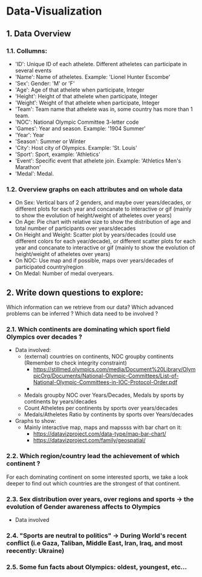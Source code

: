 # Data-Visualization
## 1. Data Overview
### 1.1. Collumns:
+ 'ID': Unique ID of each athelete. Different atheletes can participate in several events
+ 'Name': Name of atheletes. Example: 'Lionel Hunter Escombe'
+ 'Sex': Gender: 'M' or 'F'
+ 'Age': Age of that athelete when participate, Integer
+ 'Height': Height of that athelete when participate, Integer
+ 'Weight': Weight of that athelete when participate, Integer
+ 'Team': Team name that athelete was in, some country has more than 1 team.
+ 'NOC': National Olympic Committee 3-letter code
+ 'Games': Year and season. Example: '1904 Summer'
+ 'Year': Year
+ 'Season': Summer or Winter
+ 'City': Host city of Olympics. Example: 'St. Louis'
+ 'Sport': Sport, example: 'Athletics'
+ 'Event': Specific event that athelete join. Example: 'Athletics Men's Marathon'
+ 'Medal': Medal.
### 1.2. Overview graphs on each attributes and on whole data
+ On Sex: Vertical bars of 2 genders, and maybe over years/decades, or different plots for each year and concanate to interactive or gif (mainly to show the evolution of height/weight of atheletes over years)
+ On Age: Pie chart with relative size to show the distribution of age and total number of participants over years/decades
+ On Height and Weight: Scatter plot by years/decades (could use different colors for each year/decade), or different scatter plots for each year and concanate to interactive or gif (mainly to show the evolution of height/weight of atheletes over years)
+ On NOC: Use map and if possible, maps over years/decades of participated country/region
+ On Medal: Number of medal overyears.
## 2. Write down questions to explore:
Which information can we retrieve from our data? 
Which advanced problems can be inferred ?
Which data need to be involved ?
### 2.1. Which continents are dominating which sport field Olympics over decades ?
+ Data involved: 
  + (external) countries on continents, NOC groupby continents (Remember to check integrity constraint)
    + https://stillmed.olympics.com/media/Document%20Library/OlympicOrg/Documents/National-Olympic-Committees/List-of-National-Olympic-Committees-in-IOC-Protocol-Order.pdf
    + 
  + Medals groupby NOC over Years/Decades, Medals by sports by continents by years/decades 
  + Count Atheletes per continents by sports over years/decades
  + Medals/Atheletes Ratio by continents by sports over Years/decades
+ Graphs to show:
  + Mainly interactive map, maps and mapssss with bar chart on it: 
    + https://datavizproject.com/data-type/map-bar-chart/
    + https://datavizproject.com/family/geospatial/
### 2.2. Which region/country lead the achievement of which continent ?
For each dominating continent on some interested sports, we take a look deeper to find out which countries are the strongest of that continent.
### 2.3. Sex distribution over years, over regions and sports -> the evolution of Gender awareness affects to Olympics
+ Data involved
### 2.4. "Sports are neutral to politics" -> During World's recent conflict (i.e Gaza, Taliban, Middle East, Iran, Iraq, and most reecently: Ukraine)
### 2.5. Some fun facts about Olympics: oldest, youngest, etc...
